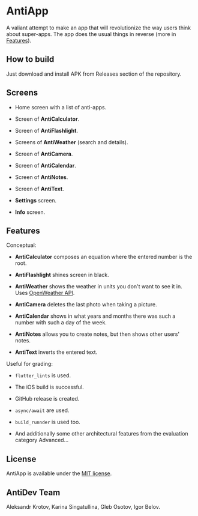 # AntiApp

A valiant attempt to make an app that will revolutionize the way users think about super-apps. The app does the usual things in reverse (more in [Features](#features)).

## How to build

Just download and install APK from Releases section of the repository.

## Screens

- Home screen with a list of anti-apps.

- Screen of **AntiCalculator**.

- Screen of **AntiFlashlight**.

- Screens of **AntiWeather** (search and details).

- Screen of **AntiCamera**.

- Screen of **AntiCalendar**.

- Screen of **AntiNotes**.

- Screen of **AntiText**.

- **Settings** screen.

- **Info** screen.

## Features

Conceptual:

- **AntiCalculator** composes an equation where the entered number is the root.

- **AntiFlashlight** shines screen in black.

- **AntiWeather** shows the weather in units you don't want to see it in. Uses [OpenWeather API](https://openweathermap.org).

- **AntiCamera** deletes the last photo when taking a picture.

- **AntiCalendar** shows in what years and months there was such a number with such a day of the week.

- **AntiNotes** allows you to create notes, but then shows other users' notes.

- **AntiText** inverts the entered text.

Useful for grading:

- `flutter_lints` is used.

- The iOS build is successful.

- GitHub release is created.

- `async/await` are used.

- `build_runnder` is used too.
- And additionally some other architectural features from the evaluation category Advanced...

## License

AntiApp is available under the [MIT license](https://github.com/AzazKamaz/antiapp/blob/master/LICENSE).

## AntiDev Team

Aleksandr Krotov, Karina Singatullina, Gleb Osotov, Igor Belov.
